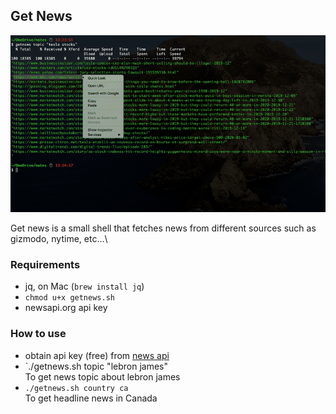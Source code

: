 ## Get News

![getnews demo](https://raw.githubusercontent.com/tdatu/commandline-news/master/getnews.gif)

Get news is a small shell that fetches news from different sources such as gizmodo, nytime, etc...\

### Requirements
- jq, on Mac (`brew install jq`)
- `chmod u+x getnews.sh`
- newsapi.org api key

### How to use
- obtain api key (free) from [news api](https://newsapi.org)
- `./getnews.sh topic "lebron james"\
   To get news topic about lebron james
- `./getnews.sh country ca`\
   To get headline news in Canada


